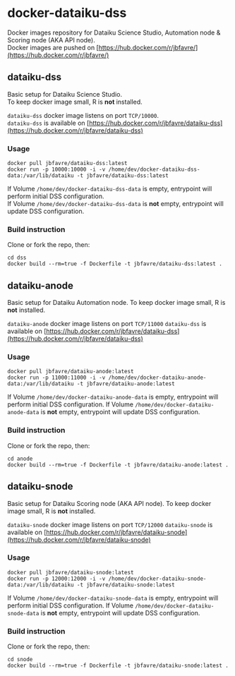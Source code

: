 # docker-dataiku-dss

Docker images repository for Dataiku Science Studio, Automation node & Scoring node (AKA API node).  
Docker images are pushed on [https://hub.docker.com/r/jbfavre/](https://hub.docker.com/r/jbfavre/)

## dataiku-dss

Basic setup for Dataiku Science Studio.  
To keep docker image small, R is **not** installed.

`dataiku-dss` docker image listens on port `TCP/10000`.  
`dataiku-dss` is available on [https://hub.docker.com/r/jbfavre/dataiku-dss](https://hub.docker.com/r/jbfavre/dataiku-dss)

### Usage

    docker pull jbfavre/dataiku-dss:latest
    docker run -p 10000:10000 -i -v /home/dev/docker-dataiku-dss-data:/var/lib/dataiku -t jbfavre/dataiku-dss:latest

If Volume `/home/dev/docker-dataiku-dss-data` is empty, entrypoint will perform initial DSS configuration.  
If Volume `/home/dev/docker-dataiku-dss-data` is **not** empty, entrypoint will update DSS configuration.

### Build instruction

Clone or fork the repo, then:

    cd dss
    docker build --rm=true -f Dockerfile -t jbfavre/dataiku-dss:latest .

## dataiku-anode

Basic setup for Dataiku Automation node.
To keep docker image small, R is **not** installed.

`dataiku-anode` docker image listens on port `TCP/11000`
`dataiku-dss` is available on [https://hub.docker.com/r/jbfavre/dataiku-dss](https://hub.docker.com/r/jbfavre/dataiku-dss)

### Usage

    docker pull jbfavre/dataiku-anode:latest
    docker run -p 11000:11000 -i -v /home/dev/docker-dataiku-anode-data:/var/lib/dataiku -t jbfavre/dataiku-anode:latest

If Volume `/home/dev/docker-dataiku-anode-data` is empty, entrypoint will perform initial DSS configuration.
If Volume `/home/dev/docker-dataiku-anode-data` is **not** empty, entrypoint will update DSS configuration.

### Build instruction

Clone or fork the repo, then:

    cd anode
    docker build --rm=true -f Dockerfile -t jbfavre/dataiku-anode:latest .

## dataiku-snode

Basic setup for Dataiku Scoring node (AKA API node).
To keep docker image small, R is **not** installed.

`dataiku-snode` docker image listens on port `TCP/12000`
`dataiku-snode` is available on [https://hub.docker.com/r/jbfavre/dataiku-snode](https://hub.docker.com/r/jbfavre/dataiku-snode)

### Usage

    docker pull jbfavre/dataiku-snode:latest
    docker run -p 12000:12000 -i -v /home/dev/docker-dataiku-snode-data:/var/lib/dataiku -t jbfavre/dataiku-snode:latest

If Volume `/home/dev/docker-dataiku-snode-data` is empty, entrypoint will perform initial DSS configuration.
If Volume `/home/dev/docker-dataiku-snode-data` is **not** empty, entrypoint will update DSS configuration.

### Build instruction

Clone or fork the repo, then:

    cd snode
    docker build --rm=true -f Dockerfile -t jbfavre/dataiku-snode:latest .
